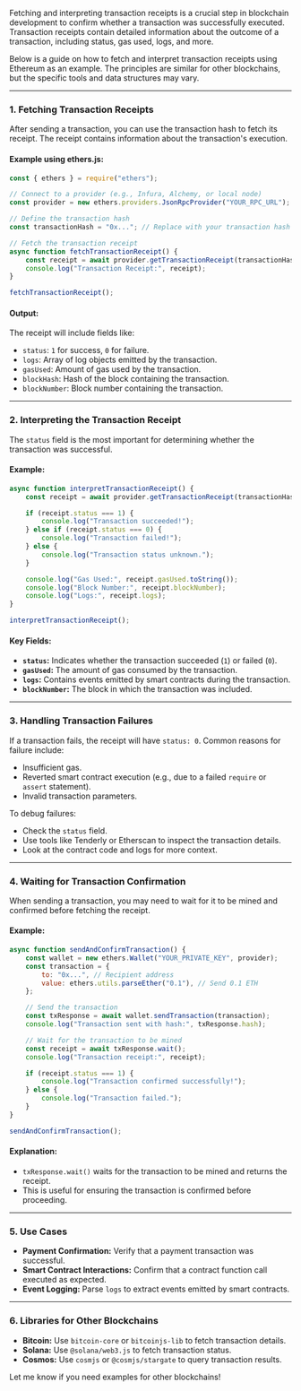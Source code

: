 Fetching and interpreting transaction receipts is a crucial step in blockchain development to confirm whether a transaction was successfully executed. Transaction receipts contain detailed information about the outcome of a transaction, including status, gas used, logs, and more.

Below is a guide on how to fetch and interpret transaction receipts using Ethereum as an example. The principles are similar for other blockchains, but the specific tools and data structures may vary.

---

### **1. Fetching Transaction Receipts**
After sending a transaction, you can use the transaction hash to fetch its receipt. The receipt contains information about the transaction's execution.

#### Example using **ethers.js**:
```javascript
const { ethers } = require("ethers");

// Connect to a provider (e.g., Infura, Alchemy, or local node)
const provider = new ethers.providers.JsonRpcProvider("YOUR_RPC_URL");

// Define the transaction hash
const transactionHash = "0x..."; // Replace with your transaction hash

// Fetch the transaction receipt
async function fetchTransactionReceipt() {
    const receipt = await provider.getTransactionReceipt(transactionHash);
    console.log("Transaction Receipt:", receipt);
}

fetchTransactionReceipt();
```

#### Output:
The receipt will include fields like:
- `status`: `1` for success, `0` for failure.
- `logs`: Array of log objects emitted by the transaction.
- `gasUsed`: Amount of gas used by the transaction.
- `blockHash`: Hash of the block containing the transaction.
- `blockNumber`: Block number containing the transaction.

---

### **2. Interpreting the Transaction Receipt**
The `status` field is the most important for determining whether the transaction was successful.

#### Example:
```javascript
async function interpretTransactionReceipt() {
    const receipt = await provider.getTransactionReceipt(transactionHash);

    if (receipt.status === 1) {
        console.log("Transaction succeeded!");
    } else if (receipt.status === 0) {
        console.log("Transaction failed!");
    } else {
        console.log("Transaction status unknown.");
    }

    console.log("Gas Used:", receipt.gasUsed.toString());
    console.log("Block Number:", receipt.blockNumber);
    console.log("Logs:", receipt.logs);
}

interpretTransactionReceipt();
```

#### Key Fields:
- **`status`:** Indicates whether the transaction succeeded (`1`) or failed (`0`).
- **`gasUsed`:** The amount of gas consumed by the transaction.
- **`logs`:** Contains events emitted by smart contracts during the transaction.
- **`blockNumber`:** The block in which the transaction was included.

---

### **3. Handling Transaction Failures**
If a transaction fails, the receipt will have `status: 0`. Common reasons for failure include:
- Insufficient gas.
- Reverted smart contract execution (e.g., due to a failed `require` or `assert` statement).
- Invalid transaction parameters.

To debug failures:
- Check the `status` field.
- Use tools like Tenderly or Etherscan to inspect the transaction details.
- Look at the contract code and logs for more context.

---

### **4. Waiting for Transaction Confirmation**
When sending a transaction, you may need to wait for it to be mined and confirmed before fetching the receipt.

#### Example:
```javascript
async function sendAndConfirmTransaction() {
    const wallet = new ethers.Wallet("YOUR_PRIVATE_KEY", provider);
    const transaction = {
        to: "0x...", // Recipient address
        value: ethers.utils.parseEther("0.1"), // Send 0.1 ETH
    };

    // Send the transaction
    const txResponse = await wallet.sendTransaction(transaction);
    console.log("Transaction sent with hash:", txResponse.hash);

    // Wait for the transaction to be mined
    const receipt = await txResponse.wait();
    console.log("Transaction receipt:", receipt);

    if (receipt.status === 1) {
        console.log("Transaction confirmed successfully!");
    } else {
        console.log("Transaction failed.");
    }
}

sendAndConfirmTransaction();
```

#### Explanation:
- `txResponse.wait()` waits for the transaction to be mined and returns the receipt.
- This is useful for ensuring the transaction is confirmed before proceeding.

---

### **5. Use Cases**
- **Payment Confirmation:** Verify that a payment transaction was successful.
- **Smart Contract Interactions:** Confirm that a contract function call executed as expected.
- **Event Logging:** Parse `logs` to extract events emitted by smart contracts.

---

### **6. Libraries for Other Blockchains**
- **Bitcoin:** Use `bitcoin-core` or `bitcoinjs-lib` to fetch transaction details.
- **Solana:** Use `@solana/web3.js` to fetch transaction status.
- **Cosmos:** Use `cosmjs` or `@cosmjs/stargate` to query transaction results.

Let me know if you need examples for other blockchains!